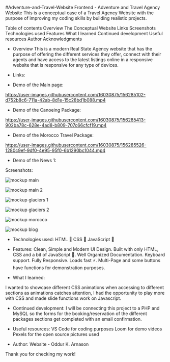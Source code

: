 #Adventure-and-Travel-Website
Frontend - Adventure and Travel Agency Website
This is a conceptual case of a Travel Agency Website with the purpose of improving my coding skills by building realistic projects.

Table of contents
Overview
The Conceptual Website
Links
Screenshots
Technologies used
Features
What I learned
Continued development
Useful resources
Author
Acknowledgments


- Overview
This is a modern Real State Agency website that has the purpose of offering the different services they offer, connect with their agents and have access to the latest listings online in a responsive website that is responsive for any type of devices.

- Links: 

- Demo of the Main page: 



https://user-images.githubusercontent.com/16030875/156285102-d752b8c6-711a-42ab-8d1e-15c28bd1b088.mp4




- Demo of the Canoeing Package: 



https://user-images.githubusercontent.com/16030875/156285413-902ba78c-628e-4ad8-b809-707c66cfcf19.mp4



- Demo of the Morocco Travel Package: 



https://user-images.githubusercontent.com/16030875/156285526-1280c9ef-9df0-4e95-95f0-6b1290bc1044.mp4




- Demo of the News 1: 




Screenshots:

![mockup main](https://user-images.githubusercontent.com/16030875/156285565-4517738f-49ec-4105-acd1-4c743c5af272.png)

![mockup main 2](https://user-images.githubusercontent.com/16030875/156285579-04e876e8-041c-4cdb-91e1-f6ed737bbde3.png)

![mockup glaciers 1](https://user-images.githubusercontent.com/16030875/156285596-981a0a92-721c-42e2-87e9-80743cb3f6e9.png)


![mockup glaciers 2](https://user-images.githubusercontent.com/16030875/156285616-348730b5-c577-4610-aa4f-e942d9942039.png)

![mockup morocco](https://user-images.githubusercontent.com/16030875/156285638-e768b826-c1d7-498f-813c-27f387852ee2.png)


![mockup blog](https://user-images.githubusercontent.com/16030875/156285655-1c608da5-848f-4d9c-b53f-67d4e955c455.png)

- Technologies used:
HTML 🚀
CSS 🚀
JavaScript 🚀



- Features:
Clean, Simple and Modern UI Design.
Built with only HTML, CSS and a bit of JavaScript 🔨.
Well Organized Documentation.
Keyboard support.
Fully Responsive.
Loads fast ⚡.
Multi-Page and some buttons have functions for demonstration purposes.



- What I learned:

I wanted to showcase different CSS animations when accessing to different sections as animations catches attention, I had the opportunity to play more with CSS and made slide functions work on Javascript. 

- Continued development:
I will be connecting this project to a PHP and MySQL so the forms for the booking/reservation of the different packages sections get completed with an email confirmation.


- Useful resources:
VS Code for coding purposes
Loom for demo videos
Pexels for the open source pictures used


- Author:
Website - Oddur K. Arnason


Thank you for checking my work!
